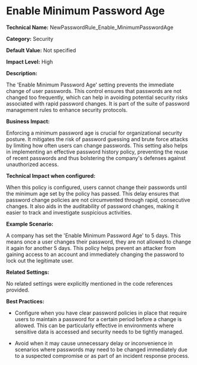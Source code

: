 # Enable Minimum Password Age

**Technical Name:** NewPasswordRule_Enable_MinimumPasswordAge

**Category:** Security

**Default Value:** Not specified

**Impact Level:** High

**Description:**

The 'Enable Minimum Password Age' setting prevents the immediate change of user passwords. This control ensures that passwords are not changed too frequently, which can help in avoiding potential security risks associated with rapid password changes. It is part of the suite of password management rules to enhance security protocols.

**Business Impact:**

Enforcing a minimum password age is crucial for organizational security posture. It mitigates the risk of password guessing and brute force attacks by limiting how often users can change passwords. This setting also helps in implementing an effective password history policy, preventing the reuse of recent passwords and thus bolstering the company's defenses against unauthorized access.

**Technical Impact when configured:**

When this policy is configured, users cannot change their passwords until the minimum age set by the policy has passed. This delay ensures that password change policies are not circumvented through rapid, consecutive changes. It also aids in the auditability of password changes, making it easier to track and investigate suspicious activities.

**Example Scenario:**

A company has set the 'Enable Minimum Password Age' to 5 days. This means once a user changes their password, they are not allowed to change it again for another 5 days. This policy helps prevent an attacker from gaining access to an account and immediately changing the password to lock out the legitimate user. 

**Related Settings:**

No related settings were explicitly mentioned in the code references provided.

**Best Practices:** 

- Configure when you have clear password policies in place that require users to maintain a password for a certain period before a change is allowed. This can be particularly effective in environments where sensitive data is accessed and security needs to be tightly managed.
  
- Avoid when it may cause unnecessary delay or inconvenience in scenarios where passwords may need to be changed immediately due to a suspected compromise or as part of an incident response process.